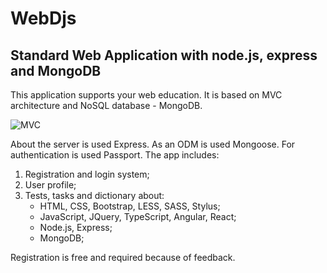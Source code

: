 # WebDjs
## Standard Web Application with node.js, express and  MongoDB

This application supports your web education. It is based on MVC architecture and NoSQL database - MongoDB.

![MVC](https://www.codeproject.com/KB/aspnet/528117/16.JPG "MVC")

About the server is used Express. As an ODM is used Mongoose. For authentication is used Passport.
The app includes:
 1. Registration and login system;
 2. User profile;
 3. Tests, tasks and dictionary about:
    + HTML, CSS, Bootstrap, LESS, SASS, Stylus;
    + JavaScript, JQuery, TypeScript, Angular, React;
    + Node.js, Express;
    + MongoDB;

 Registration is free and required because of feedback.